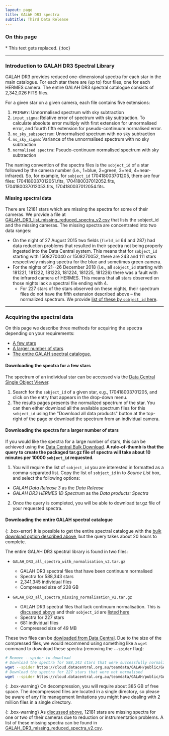 ```yaml
---
layout: page
title: GALAH DR3 spectra
subtitle: Third Data Release
---
```


<h3> On this page</h3>
* This text gets replaced.
{:toc}

---

### Introduction to GALAH DR3 Spectral Library

GALAH DR3 provides reduced one-dimensional spectra for each star in the main catalogue. For each star there are (up to) four files, one for each HERMES camera. The entire GALAH DR3 spectral catalogue consists of 2,342,026 FITS files.

For a given star on a given camera, each file contains five extensions:

1. `PRIMARY`: Unnormalised spectrum with sky subtraction
2. `input_sigma`: Relative error of spectrum with sky subtraction. To calculate absolute error multiply with first extension for unnormalised error, and fourth fifth extension for pseudo-continuum normalised error.
3. `no_sky_subspectrum`: Unnormalised spectrum with no sky subtraction
4. `no_sky_sigma`: Variance of the unnormalised spectrum with no sky subtraction
5. `normalised spectra`: Pseudo-continuum normalised spectrum with sky subtraction

The naming convention of the spectra files is the `sobject_id` of a star followed by the camera number (i.e., 1=blue, 2=green, 3=red, 4=near-infrared). So, for example, for `sobject_id` 170418003701205, there are four files: 1704180037012051.fits, 1704180037012052.fits, 1704180037012053.fits, 1704180037012054.fits.

#### Missing spectral data

There are 12181 stars which are missing the spectra for some of their cameras. We provide a file at [GALAH_DR3_list_missing_reduced_spectra_v2.csv](https://cloud.datacentral.org.au/teamdata/GALAH/public/GALAH_DR3/spectra/GALAH_DR3_list_missing_reduced_spectra_v2.csv) that lists the sobject_id and the missing cameras. The missing spectra are concentrated into two data ranges:

* On the night of 27 August 2015 two fields (`field_id` 64 and 287) had data reduction problems that resulted in their spectra not being properly ingested into the Data Central system. This means that for `sobject_id` starting with 1508270040 or 1508270052, there are 243 and 111 stars respectively missing spectra for the blue and sometimes green camera.
* For the nights of 21--26 December 2018 (i.e., all `sobject_id` starting with 181221, 181222, 181223, 181224, 181225, 181226) there was a fault with the infrared camera of HERMES. This means that all stars observed on those nights lack a spectral file ending with 4.
    - For 227 stars of the stars observed on these nights, their spectrum files do not have the fifth extension described above – the normalized spectrum. We provide [list of these by `sobject_id` here](https://cloud.datacentral.org.au/teamdata/GALAH/public/GALAH_DR3/spectra/GALAH_DR3_list_missing_normalized_spectra_v2.csv).

---

### Acquiring the spectral data

On this page we describe three methods for acquiring the spectra depending on your requirements:

* [A few stars](#downloading-the-spectra-for-a-few-stars)
* [A larger number of stars](#downloading-the-spectra-for-a-larger-number-of-stars)
* [The entire GALAH spectral catalogue.](#downloading-the-entire-galah-spectral-catalogue)

#### Downloading the spectra for a few stars

The spectrum of an individual star can be accessed via the [Data Central Single Object Viewer](https://datacentral.org.au/services/sov/).
1. Search for the `sobject_id` of a given star, e.g., 170418003701205, and click on the entry that appears in the drop-down menu.
2. The results pages presents the normalized spectrum of the star. You can then either download all the available spectrum files for this `sobject_id` using the "Download all data products" button at the top-right of the page or download the spectrum from an individual camera.

#### Downloading the spectra for a larger number of stars

If you would like the spectra for a large number of stars, this can be achieved using the [Data Central Bulk Download](https://datacentral.org.au/services/download/). **A rule-of-thumb is that the query to create the packaged tar.gz file of spectra will take about 10 minutes per 10000 `sobject_id` requested**.

1. You will require the list of `sobject_id` you are interested in formatted as a comma-separated list. Copy the list of `sobject_id` in to *Source List* box, and select the following options:
* *GALAH Data Release 3* as the *Data Release*
* *GALAH DR3 HERMES 1D Spectrum* as the *Data products: Spectra*

2. Once the query is completed, you will be able to download tar.gz file of your requested spectra.

#### Downloading the entire GALAH spectral catalogue

{: .box-error}
It is possible to get the entire spectral catalogue with the [bulk download option described above](#downloading-the-spectra-for-a-larger-number-of-stars), but the query takes about 20 hours to complete.

The entire GALAH DR3 spectral library is found in two files:

* `GALAH_DR3_all_spectra_with_normalisation_v2.tar.gz`
    - GALAH DR3 spectral files that have been continuum normalised
    - Spectra for 588,343 stars
    - 2,341,345 individual files
    - Compressed size of 228 GB

* `GALAH_DR3_all_spectra_missing_normalisation_v2.tar.gz`
    - GALAH DR3 spectral files that lack continuum normalisation. This is [discussed above](#missing-spectral-data) and their `sobject_id` are [listed here](https://cloud.datacentral.org.au/teamdata/GALAH/public/GALAH_DR3/spectra/GALAH_DR3_list_missing_normalized_spectra_v2.csv)
    - Spectra for 227 stars
    - 681 individual files
    - Compressed size of 49 MB

These two files can be [dowloaded from Data Central](https://cloud.datacentral.org.au/teamdata/GALAH/public/GALAH_DR3/spectra/). Due to the size of the compressed files, we would recommend using something like a `wget` command to download these spectra (removing the `--spider` flag):

```bash
# Remove --spider to download
# Download the spectra for 588,343 stars that were successfully normalised.
wget --spider https://cloud.datacentral.org.au/teamdata/GALAH/public/GALAH_DR3/spectra/GALAH_DR3_all_spectra_with_normalisation_v2.tar.gz
# Download the spectra for 227 stars that were not normalised
wget --spider https://cloud.datacentral.org.au/teamdata/GALAH/public/GALAH_DR3/spectra/GALAH_DR3_all_spectra_missing_normalisation_v2.tar.gz
```

{: .box-warning}
On decompression, you will require about 385 GB of free space. The decompressed files are located in a single directory, so please be aware of any file management limitations you might have dealing with 2 million files in a single directory.

{: .box-warning}
As [discussed above](#missing-spectral-data), 12181 stars are missing spectra for one or two of their cameras due to reduction or instrumentation problems. A list of these missing spectra can be found in [GALAH_DR3_missing_reduced_spectra_v2.csv](https://cloud.datacentral.org.au/teamdata/GALAH/public/GALAH_DR3/spectra/GALAH_DR3_list_missing_reduced_spectra_v2.csv).
